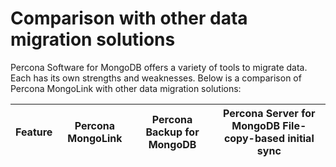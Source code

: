 # Comparison with other data migration solutions

Percona Software for MongoDB offers a variety of tools to migrate data. Each has its own strengths and weaknesses. Below is a comparison of Percona MongoLink with other data migration solutions:

| Feature | Percona MongoLink | Percona Backup for MongoDB | Percona Server for MongoDB File-copy-based initial sync |
| --- | --- | --- | --- |